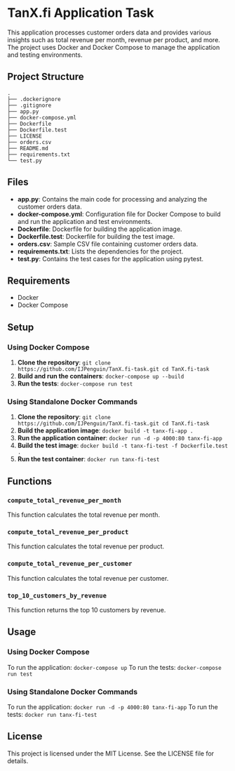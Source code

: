 # TanX.fi Application Task

This application processes customer orders data and provides various insights such as total revenue per month, revenue per product, and more. The project uses Docker and Docker Compose to manage the application and testing environments.

## Project Structure

```
.
├── .dockerignore
├── .gitignore
├── app.py
├── docker-compose.yml
├── Dockerfile
├── Dockerfile.test
├── LICENSE
├── orders.csv
├── README.md
├── requirements.txt
└── test.py
```

## Files

-   **app.py**: Contains the main code for processing and analyzing the customer orders data.
-   **docker-compose.yml**: Configuration file for Docker Compose to build and run the application and test environments.
-   **Dockerfile**: Dockerfile for building the application image.
-   **Dockerfile.test**: Dockerfile for building the test image.
-   **orders.csv**: Sample CSV file containing customer orders data.
-   **requirements.txt**: Lists the dependencies for the project.
-   **test.py**: Contains the test cases for the application using pytest.

## Requirements

-   Docker
-   Docker Compose

## Setup

### Using Docker Compose

1. **Clone the repository**: `git clone https://github.com/IJPenguin/TanX.fi-task.git cd TanX.fi-task`
2. **Build and run the containers**: `docker-compose up --build`
3. **Run the tests**: `docker-compose run test`

### Using Standalone Docker Commands

1. **Clone the repository**: `git clone https://github.com/IJPenguin/TanX.fi-task.git cd TanX.fi-task`
2. **Build the application image**: `docker build -t tanx-fi-app .`
3. **Run the application container**: `docker run -d -p 4000:80 tanx-fi-app`
4. **Build the test image**: `docker build -t tanx-fi-test -f Dockerfile.test .`
5. **Run the test container**: `docker run tanx-fi-test`

## Functions

### `compute_total_revenue_per_month`

This function calculates the total revenue per month.

### `compute_total_revenue_per_product`

This function calculates the total revenue per product.

### `compute_total_revenue_per_customer`

This function calculates the total revenue per customer.

### `top_10_customers_by_revenue`

This function returns the top 10 customers by revenue.

## Usage

### Using Docker Compose

To run the application: `docker-compose up`
To run the tests: `docker-compose run test`

### Using Standalone Docker Commands

To run the application: `docker run -d -p 4000:80 tanx-fi-app`
To run the tests: `docker run tanx-fi-test`

## License

This project is licensed under the MIT License. See the LICENSE file for details.

